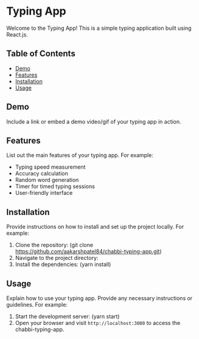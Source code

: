 # Typing App

Welcome to the Typing App! This is a simple typing application built using React.js.

## Table of Contents

- [Demo](#demo)
- [Features](#features)
- [Installation](#installation)
- [Usage](#usage)

## Demo

Include a link or embed a demo video/gif of your typing app in action.

## Features

List out the main features of your typing app. For example:

- Typing speed measurement
- Accuracy calculation
- Random word generation
- Timer for timed typing sessions
- User-friendly interface

## Installation

Provide instructions on how to install and set up the project locally. For example:

1. Clone the repository: (git clone https://github.com/aakarshpatel84/chabbi-typing-app.git)
2. Navigate to the project directory:
3. Install the dependencies: (yarn install)

## Usage

Explain how to use your typing app. Provide any necessary instructions or guidelines. For example:

1. Start the development server: (yarn start)
2. Open your browser and visit `http://localhost:3000` to access the chabbi-typing-app.




